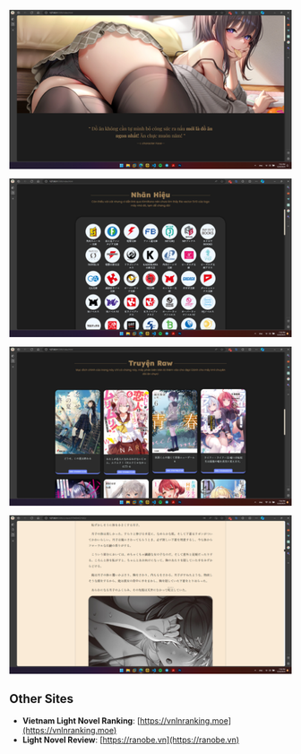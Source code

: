 ![](preview/01.png)

![](preview/02.png)

![](preview/03.png)

![](preview/04.png)


## Other Sites

- **Vietnam Light Novel Ranking**: [https://vnlnranking.moe](https://vnlnranking.moe)
- **Light Novel Review**: [https://ranobe.vn](https://ranobe.vn)
